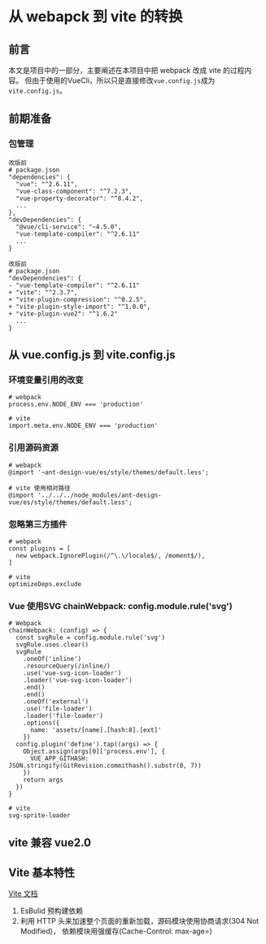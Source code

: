 # 从 webapck 到 vite 的转换
## 前言
本文是项目中的一部分，主要阐述在本项目中把 webpack 改成 vite 的过程内容。
但由于使用的VueCli，所以只是直接修改`vue.config.js`成为`vite.config.js`。
## 前期准备
### 包管理
```
改版前
# package.json
"dependencies": {
  "vue": "^2.6.11",
  "vue-class-component": "^7.2.3",
  "vue-property-decorator": "^8.4.2",
  ...
},
"devDependencies": {
  "@vue/cli-service": "~4.5.0",
  "vue-template-compiler": "^2.6.11"
  ...
}

改版前
# package.json
"devDependencies": {
- "vue-template-compiler": "^2.6.11"
+ "vite": "^2.3.7",
+ "vite-plugin-compression": "^0.2.5",
+ "vite-plugin-style-import": "^1.0.0",
+ "vite-plugin-vue2": "^1.6.2"
  ...
}
```
## 从 vue.config.js 到 vite.config.js
### 环境变量引用的改变
```
# webpack
process.env.NODE_ENV === 'production'

# vite
import.meta.env.NODE_ENV === 'production'
```
### 引用源码资源
```
# webapck
@import '~ant-design-vue/es/style/themes/default.less';

# vite 使用相对路径
@import '../../../node_modules/ant-design-vue/es/style/themes/default.less';
```
### 忽略第三方插件
```
# webpack
const plugins = [
  new webpack.IgnorePlugin(/^\.\/locale$/, /moment$/),
]

# vite
optimizeDeps.exclude
```
### Vue 使用SVG chainWebpack: config.module.rule('svg')
```
# Webpack
chainWebpack: (config) => {
  const svgRule = config.module.rule('svg')
  svgRule.uses.clear()
  svgRule
    .oneOf('inline')
    .resourceQuery(/inline/)
    .use('vue-svg-icon-loader')
    .loader('vue-svg-icon-loader')
    .end()
    .end()
    .oneOf('external')
    .use('file-loader')
    .loader('file-loader')
    .options({
      name: 'assets/[name].[hash:8].[ext]'
    })
  config.plugin('define').tap((args) => {
    Object.assign(args[0]['process.env'], {
      VUE_APP_GITHASH: JSON.stringify(GitRevision.commithash().substr(0, 7))
    })
    return args
  })
}

# vite
svg-sprite-loader 
```
## vite 兼容 vue2.0
## Vite 基本特性
[Vite 文档](https://cn.vitejs.dev/guide/why.html#slow-server-start)
1. EsBulid 预构建依赖
2. 利用 HTTP 头来加速整个页面的重新加载，源码模块使用协商请求(304 Not Modified)， 依赖模块用强缓存(Cache-Control: max-age=)

